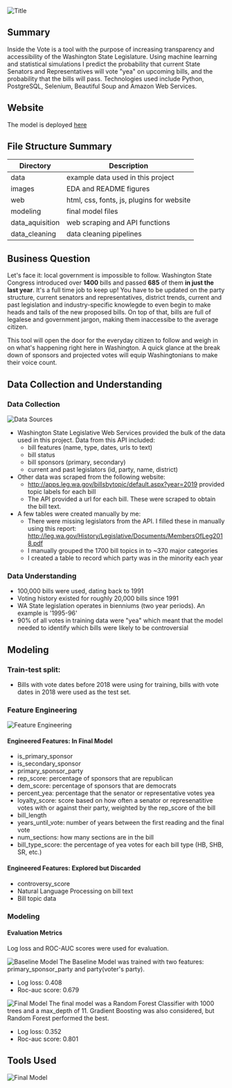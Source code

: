 ![Title](images/title_page.png)

## Summary
Inside the Vote is a tool with the purpose of increasing transparency and accessibility of the Washington State Legislature. Using machine learning and statistical simulations I predict the probability that current State Senators and Representatives will vote "yea" on upcoming bills, and the probability that the bills will pass. Technologies used include Python, PostgreSQL, Selenium, Beautiful Soup and Amazon Web Services. 

## Website
The model is deployed [here](http://insidethevote.com)

## File Structure Summary
Directory | Description
------------ | -------------
data | example data used in this project
images | EDA and README figures
web | html, css, fonts, js, plugins for website
modeling | final model files
data_aquisition | web scraping and API functions
data_cleaning | data cleaning pipelines


## Business Question

Let's face it: local government is impossible to follow. Washington State Congress introduced over **1400** bills and passed **685** of them **in just the last year**. It's a full time job to keep up! You have to be updated on the party structure, current senators and representatives, district trends, current and past legislation and industry-specific knowlegde to even begin to make heads and tails of the new proposed bills. On top of that, bills are full of legalese and government jargon, making them inaccessibe to the average citizen. 

This tool will open the door for the everyday citizen to follow and weigh in on what's happening right here in Washington. A quick glance at the break down of sponsors and projected votes will equip Washingtonians to make their voice count.

## Data Collection and Understanding

### Data Collection
![Data Sources](images/data_sources.png)

- Washington State Legislative Web Services provided the bulk of the data used in this project. Data from this API included:
    * bill features (name, type, dates, urls to text)
    * bill status
    * bill sponsors (primary, secondary)
    * current and past legislators (id, party, name, district)
- Other data was scraped from the following website:
    * http://apps.leg.wa.gov/billsbytopic/default.aspx?year=2019 provided topic labels for each bill
    * The API provided a url for each bill. These were scraped to obtain the bill text.
- A few tables were created manually by me:
    * There were missing legislators from the API. I filled these in manually using this report: http://leg.wa.gov/History/Legislative/Documents/MembersOfLeg2018.pdf
    * I manually grouped the 1700 bill topics in to ~370 major categories
    * I created a table to record which party was in the minority each year

### Data Understanding
- 100,000 bills were used, dating back to 1991
- Voting history existed for roughly 20,000 bills since 1991
- WA State legislation operates in bienniums (two year periods). An example is '1995-96'
- 90% of all votes in training data were "yea" which meant that the model needed to identify which bills were likely to be controversial

## Modeling

### Train-test split:
- Bills with vote dates before 2018 were using for training, bills with vote dates in 2018 were used as the test set.

### Feature Engineering
![Feature Engineering](images/feature_engineering.png)

#### Engineered Features: In Final Model
- is_primary_sponsor
- is_secondary_sponsor
- primary_sponsor_party
- rep_score: percentage of sponsors that are republican
- dem_score: percentage of sponsors that are democrats
- percent_yea: percentage that the senator or representative votes yea
- loyalty_score: score based on how often a senator or represenatitive votes with or against their party, weighted by the rep_score of the bill
- bill_length
- years_until_vote: number of years between the first reading and the final vote
- num_sections: how many sections are in the bill
- bill_type_score: the percentage of yea votes for each bill type (HB, SHB, SR, etc.)

#### Engineered Features: Explored but Discarded
- controversy_score
- Natural Language Processing on bill text
- Bill topic data

### Modeling
#### Evaluation Metrics
Log loss and ROC-AUC scores were used for evaluation.

![Baseline Model](images/baseline_model.png)
The Baseline Model was trained with two features: primary_sponsor_party and party(voter's party). 
- Log loss: 0.408
- Roc-auc score: 0.679

![Final Model](images/final_model.png)
The final model was a Random Forest Classifier with 1000 trees and a max_depth of 11. Gradient Boosting was also considered, but Random Forest performed the best.
- Log loss: 0.352
- Roc-auc score: 0.801

## Tools Used
![Final Model](images/tools_used.png)


